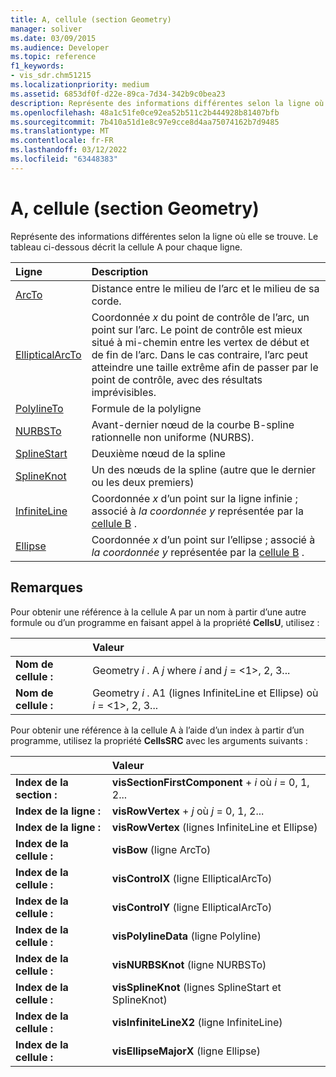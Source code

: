 ```yaml
---
title: A, cellule (section Geometry)
manager: soliver
ms.date: 03/09/2015
ms.audience: Developer
ms.topic: reference
f1_keywords:
- vis_sdr.chm51215
ms.localizationpriority: medium
ms.assetid: 6853df0f-d22e-89ca-7d34-342b9c0bea23
description: Représente des informations différentes selon la ligne où elle se trouve. Le tableau ci-dessous décrit la cellule A pour chaque ligne.
ms.openlocfilehash: 48a1c51fe0ce92ea52b511c2b444928b81407bfb
ms.sourcegitcommit: 7b410a51d1e8c97e9cce8d4aa75074162b7d9485
ms.translationtype: MT
ms.contentlocale: fr-FR
ms.lasthandoff: 03/12/2022
ms.locfileid: "63448383"
---
```

# <a name="a-cell-geometry-section"></a>A, cellule (section Geometry)

Représente des informations différentes selon la ligne où elle se trouve. Le tableau ci-dessous décrit la cellule A pour chaque ligne.
  
|Ligne|Description|
|:-----|:-----|
|[ArcTo](arcto-row-geometry-section.md) <br/> | Distance entre le milieu de l’arc et le milieu de sa corde. |
|[EllipticalArcTo](ellipticalarcto-row-geometry-section.md) <br/> | Coordonnée *x*  du point de contrôle de l’arc, un point sur l’arc. Le point de contrôle est mieux situé à mi-chemin entre les vertex de début et de fin de l’arc. Dans le cas contraire, l’arc peut atteindre une taille extrême afin de passer par le point de contrôle, avec des résultats imprévisibles. |
|[PolylineTo](polylineto-row-geometry-section.md) <br/> | Formule de la polyligne |
|[NURBSTo](nurbsto-row-geometry-section.md) <br/> | Avant-dernier nœud de la courbe B-spline rationnelle non uniforme (NURBS). |
|[SplineStart](splinestart-row-geometry-section.md) <br/> | Deuxième nœud de la spline |
|[SplineKnot](splineknot-row-geometry-section.md) <br/> | Un des nœuds de la spline (autre que le dernier ou les deux premiers) |
|[InfiniteLine](infiniteline-row-geometry-section.md) <br/> | Coordonnée  *x*  d’un point sur la ligne infinie ; associé à  *la coordonnée y*  représentée par la [cellule B](b-cell-geometry-section.md) . |
|[Ellipse](ellipse-row-geometry-section.md) <br/> | Coordonnée  *x*  d’un point sur l’ellipse ; associé à  *la coordonnée y*  représentée par la [cellule B](b-cell-geometry-section.md) . |
   
## <a name="remarks"></a>Remarques

Pour obtenir une référence à la cellule A par un nom à partir d’une autre formule ou d’un programme en faisant appel à la propriété **CellsU**, utilisez : 
  
||Valeur |
|:-----|:-----|
| **Nom de cellule :**  <br/> | Geometry  *i*  . A  *j*            where  *i*  and  *j*  = <1>, 2, 3... |
| **Nom de cellule :**  <br/> | Geometry  *i*  . A1 (lignes InfiniteLine et Ellipse) où  *i*  = <1>, 2, 3... |
   
Pour obtenir une référence à la cellule A à l’aide d’un index à partir d’un programme, utilisez la propriété **CellsSRC** avec les arguments suivants : 
  
||Valeur |
|:-----|:-----|
| **Index de la section :**  <br/> |**visSectionFirstComponent** +   *i* où *i* = 0, 1, 2... |
| **Index de la ligne :**  <br/> |**visRowVertex** +   *j* où *j* = 0, 1, 2... |
| **Index de la ligne :**  <br/> |**visRowVertex** (lignes InfiniteLine et Ellipse)  <br/> |
| **Index de la cellule :**  <br/> |**visBow** (ligne ArcTo)  <br/> |
| **Index de la cellule :**  <br/> |**visControlX** (ligne EllipticalArcTo)  <br/> |
| **Index de la cellule :**  <br/> |**visControlY** (ligne EllipticalArcTo)  <br/> |
| **Index de la cellule :**  <br/> |**visPolylineData** (ligne Polyline)  <br/> |
| **Index de la cellule :**  <br/> |**visNURBSKnot** (ligne NURBSTo)  <br/> |
| **Index de la cellule :**  <br/> |**visSplineKnot** (lignes SplineStart et SplineKnot)  <br/> |
| **Index de la cellule :**  <br/> |**visInfiniteLineX2** (ligne InfiniteLine)  <br/> |
| **Index de la cellule :**  <br/> |**visEllipseMajorX** (ligne Ellipse)  <br/> |
   

